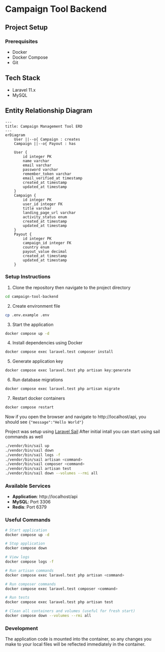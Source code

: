 # Campaign Tool Backend

## Project Setup

### Prerequisites

- Docker
- Docker Compose
- Git

## Tech Stack

- Laravel 11.x
- MySQL

## Entity Relationship Diagram

```mermaid
---
title: Campaign Management Tool ERD
---
erDiagram
    User ||--o{ Campaign : creates
    Campaign ||--o{ Payout : has
    
    User {
        id integer PK
        name varchar
        email varchar
        password varchar
        remember_token varchar
        email_verified_at timestamp
        created_at timestamp
        updated_at timestamp
    }
    Campaign {
        id integer PK
        user_id integer FK
        title varchar
        landing_page_url varchar
        activity_status enum
        created_at timestamp
        updated_at timestamp
    }
    Payout {
        id integer PK
        campaign_id integer FK
        country enum
        payout_value decimal
        created_at timestamp
        updated_at timestamp
    }
```

### Setup Instructions

1. Clone the repository then navigate to the project directory
```bash
cd campaign-tool-backend
```

2. Create environment file
```bash
cp .env.example .env
```

3. Start the application
```bash
docker compose up -d
```

4. Install dependencies using Docker
```bash
docker compose exec laravel.test composer install
```

5. Generate application key
```bash
docker compose exec laravel.test php artisan key:generate
```

6. Run database migrations
```bash
docker compose exec laravel.test php artisan migrate
```

7. Restart docker containers
```bash
docker compose restart
```

Now if you open the browser and navigate to http://localhost/api, you should see `{"message":"Hello World"}`

Project was setup using [Laravel Sail](https://laravel.com/docs/9.x/sail)
After initial intall you can start using sail commands as well

```bash
./vendor/bin/sail up
./vendor/bin/sail down
./vendor/bin/sail logs -f
./vendor/bin/sail artisan <command>
./vendor/bin/sail composer <command>
./vendor/bin/sail artisan test
./vendor/bin/sail down --volumes --rmi all
```

### Available Services

- **Application**: http://localhost/api
- **MySQL**: Port 3306
- **Redis**: Port 6379

### Useful Commands

```bash
# Start application
docker compose up -d

# Stop application
docker compose down

# View logs
docker compose logs -f

# Run artisan commands
docker compose exec laravel.test php artisan <command>

# Run composer commands
docker compose exec laravel.test composer <command>

# Run tests
docker compose exec laravel.test php artisan test

# Clean all containers and volumes (useful for fresh start)
docker compose down --volumes --rmi all
```

### Development

The application code is mounted into the container, so any changes you make to your local files will be reflected immediately in the container.